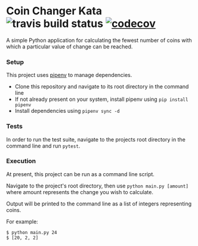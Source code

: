 # Coin Changer Kata ![travis build status](https://travis-ci.com/samjones1001/coin-changer-python.svg?branch=master)  [![codecov](https://codecov.io/gh/samjones1001/coin-changer-python/branch/master/graph/badge.svg)](https://codecov.io/gh/samjones1001/coin-changer-python)

A simple Python application for calculating the fewest number of coins with which a particular value of change can be reached.

### Setup

This project uses [pipenv](https://github.com/pypa/pipenv) to manage dependencies.

- Clone this repository and navigate to its root directory in the command line
- If not already present on your system, install pipenv using `pip install pipenv`
- Install dependencies using `pipenv sync -d`

### Tests

In order to run the test suite, navigate to the projects root directory in the command line and run `pytest`.

### Execution

At present, this project can be run as a command line script.

Navigate to the project's root directory, then use `python main.py [amount]` where amount represents the change you wish to calculate.

Output will be printed to the command line as a list of integers representing coins.

For example:

```shell
$ python main.py 24
$ [20, 2, 2]
```

